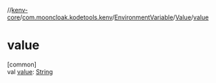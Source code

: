 //[kenv-core](../../../../index.md)/[com.mooncloak.kodetools.kenv](../../index.md)/[EnvironmentVariable](../index.md)/[Value](index.md)/[value](value.md)

# value

[common]\
val [value](value.md): [String](https://kotlinlang.org/api/latest/jvm/stdlib/kotlin/-string/index.html)
